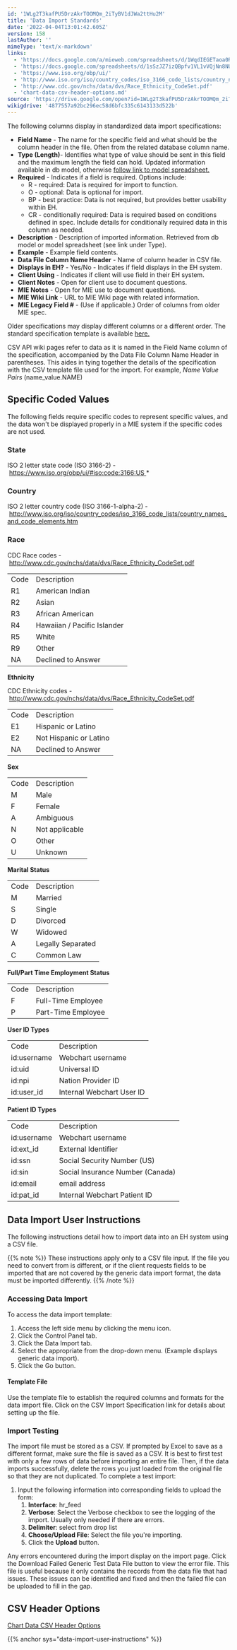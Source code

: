 ```yaml
---
id: '1WLg2T3kafPU5DrzAkrTOOMQm_2iTyBV1dJWa2ttHu2M'
title: 'Data Import Standards'
date: '2022-04-04T13:01:42.605Z'
version: 158
lastAuthor: ''
mimeType: 'text/x-markdown'
links:
  - 'https://docs.google.com/a/mieweb.com/spreadsheets/d/1WqdIEGETaoa0RFPUazvKp5JfX-gYEIfzyQ8jtApwFq8/edit?usp=sharing'
  - 'https://docs.google.com/spreadsheets/d/1sSzJZ7izQBpfv1VL1vVQjNn8NUrbE2hUtqxvDj_bGus/edit'
  - 'https://www.iso.org/obp/ui/'
  - 'http://www.iso.org/iso/country_codes/iso_3166_code_lists/country_names_and_code_elements.htm'
  - 'http://www.cdc.gov/nchs/data/dvs/Race_Ethnicity_CodeSet.pdf'
  - 'chart-data-csv-header-options.md'
source: 'https://drive.google.com/open?id=1WLg2T3kafPU5DrzAkrTOOMQm_2iTyBV1dJWa2ttHu2M'
wikigdrive: '4877557a92bc296ec58d6bfc335c6143133d522b'
---
```

The following columns display in standardized data import specifications:

* <strong>Field Name</strong> - The name for the specific field and what should be the column header in the file. Often from the related database column name.
* <strong>Type (Length)</strong>- Identifies what type of value should be sent in this field and the maximum length the field can hold. Updated information available in db model, otherwise [follow link to model spreadsheet.](https://docs.google.com/a/mieweb.com/spreadsheets/d/1WqdIEGETaoa0RFPUazvKp5JfX-gYEIfzyQ8jtApwFq8/edit?usp=sharing)
* <strong>Required</strong> - Indicates if a field is required. Options include:
    * R - required: Data is required for import to function.
    * O - optional: Data is optional for import.
    * BP - best practice: Data is not required, but provides better usability within EH.
    * CR - conditionally required: Data is required based on conditions defined in spec. Include details for conditionally required data in this column as needed.
* <strong>Description</strong> - Description of imported information. Retrieved from db model or model spreadsheet (see link under Type).
* <strong>Example</strong> - Example field contents.
* <strong>Data File Column Name Header</strong> - Name of column header in CSV file.
* <strong>Displays in EH?</strong> - Yes/No - Indicates if field displays in the EH system.
* <strong>Client Using</strong> - Indicates if client will use field in their EH system.
* <strong>Client Notes</strong> - Open for client use to document questions.
* <strong>MIE Notes</strong> - Open for MIE use to document questions.
* <strong>MIE Wiki Link</strong> - URL to MIE Wiki page with related information.
* <strong>MIE Legacy Field #</strong> - (Use if applicable.) Order of columns from older MIE spec.

Older specifications may display different columns or a different order. The standard specification template is available [here.](https://docs.google.com/spreadsheets/d/1sSzJZ7izQBpfv1VL1vVQjNn8NUrbE2hUtqxvDj_bGus/edit#gid=0)

CSV API wiki pages refer to data as it is named in the Field Name column of the specification, accompanied by the Data File Column Name Header in parentheses. This aides in tying together the details of the specification with the CSV template file used for the import. For example, *Name Value Pairs* (name_value.NAME)

## Specific Coded Values

The following fields require specific codes to represent specific values, and the data won't be displayed properly in a MIE system if the specific codes are not used.

### State

ISO 2 letter state code (ISO 3166-2) - https://www.iso.org/obp/ui/#iso:code:3166:US *

### Country

ISO 2 letter country code (ISO 3166-1-alpha-2) - http://www.iso.org/iso/country_codes/iso_3166_code_lists/country_names_and_code_elements.htm

### Race

CDC Race codes - http://www.cdc.gov/nchs/data/dvs/Race_Ethnicity_CodeSet.pdf
<table>
<tr>
<td>Code</td>
<td>Description</td>
</tr>
<tr>
<td>R1</td>
<td>American Indian</td>
</tr>
<tr>
<td>R2</td>
<td>Asian</td>
</tr>
<tr>
<td>R3</td>
<td>African American</td>
</tr>
<tr>
<td>R4</td>
<td>Hawaiian / Pacific Islander</td>
</tr>
<tr>
<td>R5</td>
<td>White</td>
</tr>
<tr>
<td>R9</td>
<td>Other</td>
</tr>
<tr>
<td>NA</td>
<td>Declined to Answer</td>
</tr>
</table>

**Ethnicity**

CDC Ethnicity codes - http://www.cdc.gov/nchs/data/dvs/Race_Ethnicity_CodeSet.pdf
<table>
<tr>
<td>Code</td>
<td>Description</td>
</tr>
<tr>
<td>E1</td>
<td>Hispanic or Latino</td>
</tr>
<tr>
<td>E2</td>
<td>Not Hispanic or Latino</td>
</tr>
<tr>
<td>NA</td>
<td>Declined to Answer</td>
</tr>
</table>

**Sex**
<table>
<tr>
<td>Code</td>
<td>Description</td>
</tr>
<tr>
<td>M</td>
<td>Male</td>
</tr>
<tr>
<td>F</td>
<td>Female</td>
</tr>
<tr>
<td>A</td>
<td>Ambiguous</td>
</tr>
<tr>
<td>N</td>
<td>Not applicable</td>
</tr>
<tr>
<td>O</td>
<td>Other</td>
</tr>
<tr>
<td>U</td>
<td>Unknown</td>
</tr>
</table>

**Marital Status**
<table>
<tr>
<td>Code</td>
<td>Description</td>
</tr>
<tr>
<td>M</td>
<td>Married</td>
</tr>
<tr>
<td>S</td>
<td>Single</td>
</tr>
<tr>
<td>D</td>
<td>Divorced</td>
</tr>
<tr>
<td>W</td>
<td>Widowed</td>
</tr>
<tr>
<td>A</td>
<td>Legally Separated</td>
</tr>
<tr>
<td>C</td>
<td>Common Law</td>
</tr>
</table>

**Full/Part Time Employment Status**
<table>
<tr>
<td>Code</td>
<td>Description</td>
</tr>
<tr>
<td>F</td>
<td>Full-Time Employee</td>
</tr>
<tr>
<td>P</td>
<td>Part-Time Employee</td>
</tr>
</table>

**User ID Types**
<table>
<tr>
<td>Code</td>
<td>Description</td>
</tr>
<tr>
<td>id:username</td>
<td>Webchart username</td>
</tr>
<tr>
<td>id:uid</td>
<td>Universal ID</td>
</tr>
<tr>
<td>id:npi</td>
<td>Nation Provider ID</td>
</tr>
<tr>
<td>id:user_id</td>
<td>Internal Webchart User ID</td>
</tr>
</table>

**Patient ID Types**
<table>
<tr>
<td>Code</td>
<td>Description</td>
</tr>
<tr>
<td>id:username</td>
<td>Webchart username</td>
</tr>
<tr>
<td>id:ext_id</td>
<td>External Identifier</td>
</tr>
<tr>
<td>id:ssn</td>
<td>Social Security Number (US)</td>
</tr>
<tr>
<td>id:sin</td>
<td>Social Insurance Number (Canada)</td>
</tr>
<tr>
<td>id:email</td>
<td>email address</td>
</tr>
<tr>
<td>id:pat_id</td>
<td>Internal Webchart Patient ID</td>
</tr>
</table>

## Data Import User Instructions

The following instructions detail how to import data into an EH system using a CSV file.

{{% note %}}
These instructions apply only to a CSV file input. If the file you need to convert from is different, or if the client requests fields to be imported that are not covered by the generic data import format, the data must be imported differently.
{{% /note %}}

### Accessing Data Import

To access the data import template:

1. Access the left side menu by clicking the menu icon.
2. Click the Control Panel tab.
3. Click the Data Import tab.
4. Select the appropriate from the drop-down menu. (Example displays generic data import).
5. Click the Go button.

#### Template File

Use the template file to establish the required columns and formats for the data import file. Click on the CSV Import Specification link for details about setting up the file.

### Import Testing

The import file must be stored as a CSV. If prompted by Excel to save as a different format, make sure the file is saved as a CSV. It is best to first test with only a few rows of data before importing an entire file. Then, if the data imports successfully, delete the rows you just loaded from the original file so that they are not duplicated. To complete a test import:

1. Input the following information into corresponding fields to upload the form:
    1. <strong>Interface</strong>: hr_feed
    2. <strong>Verbose</strong>: Select the Verbose checkbox to see the logging of the import. Usually only needed if there are errors.
    3. <strong>Delimiter</strong>: select from drop list
    4. <strong>Choose/Upload File</strong>: Select the file you're importing.
    5. Click the <strong>Upload</strong> button.

Any errors encountered during the import display on the import page. Click the Download Failed Generic Test Data File button to view the error file. This file is useful because it only contains the records from the data file that had issues. These issues can be identified and fixed and then the failed file can be uploaded to fill in the gap.

## CSV Header Options

[Chart Data CSV Header Options](chart-data-csv-header-options.md)

{{% anchor sys="data-import-user-instructions" %}}
